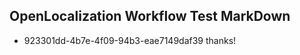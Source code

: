 ## OpenLocalization Workflow Test MarkDown
* 923301dd-4b7e-4f09-94b3-eae7149daf39 
thanks!<!--HONumber=Mar16_HO4-->

